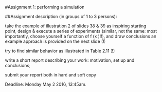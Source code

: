 #Assignment 1: performing a simulation

##Assignment description (in groups of 1 to 3 persons):

take the example of illustration 2 of slides 38 & 39 as inspiring starting point, design & execute a series of experiments (similar, not the same: most importantly, choose yourself a function of f (x )!!), and draw conclusions an example approach is provided on the next slide (!)

try to find similar behavior as illustrated in Table 2.11 (!)

write a short report describing your work: motivation, set up and conclusions; 

submit your report both in hard and soft copy

Deadline: Monday May 2 2016, 13:45am.
